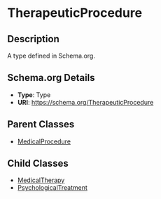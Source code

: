 # TherapeuticProcedure

## Description
A type defined in Schema.org.

## Schema.org Details
- **Type**: Type
- **URI**: https://schema.org/TherapeuticProcedure

## Parent Classes
- [MedicalProcedure](../MedicalProcedure.md)

## Child Classes
- [MedicalTherapy](MedicalTherapy/MedicalTherapy.md)
- [PsychologicalTreatment](PsychologicalTreatment/PsychologicalTreatment.md)

